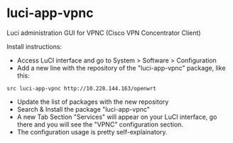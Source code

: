 luci-app-vpnc
=============

Luci administration GUI for VPNC (Cisco VPN Concentrator Client)

Install instructions:

* Access LuCI interface and go to System > Software > Configuration
* Add a new line with the repository of the "luci-app-vpnc" package, like this:

```
src luci-app-vpnc http://10.228.144.163/openwrt
```

* Update the list of packages with the new repository
* Search & Install the package "luci-app-vpnc"
* A new Tab Section "Services" will appear on your LuCI interface, go there and you will see the "VPNC" configuration section.
* The configuration usage is pretty self-explainatory.

